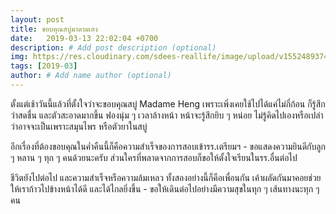 ```yaml
---
layout: post
title: ขอบคุณสบู่มาดามเฮง
date:   2019-03-13 22:02:04 +0700
description: # Add post description (optional)
img: https://res.cloudinary.com/sdees-reallife/image/upload/v1552489374/IMG_20190312_201714304.jpg # Add image post (optional)
tags: [2019-03]
author: # Add name author (optional)
---
```

ตั้งแต่เช้าวันนี้แล้วที่ตั้งใจว่าจะขอบคุณสบู่ Madame Heng เพราะเพิ่งเคยใช้ไปได้แค่ไม่กี่ก้อน ก็รู้สึกว่าสดชื่น และตัวสะอาดมากขึ้น ฟองนุ่ม ๆ เวลาล้างหน้า หน้าจะรู้สึกยิบ ๆ หน่อย ไม่รู้คิดไปเองหรือเปล่าว่าอาจจะเป็นเพราะสมุนไพร หรือตัวยาในสบู่

อีกเรื่องที่ต้องขอบคุณในค่ำคืนนี้ก็คือความสำเร็จของการสอบเข้ารร.เตรียมฯ - ขอแสดงความยินดีกับลูก ๆ หลาน ๆ ทุก ๆ คนด้วยนะครับ ส่วนใครที่พลาดจากการสอบก็ขอให้ตั้งใจเรียนในรร.อื่นต่อไป

ชีวิตยังไปต่อไป และความสำเร็จหรือความล้มเหลว ทั้งสองอย่างนี้ก็คือเพื่อนกัน เค้าผลัดกันมาคอยช่วยให้เราก้าวไปข้างหน้าได้ดี และได้ไกลยิ่งขึ้น - ขอให้เดินต่อไปอย่างมีความสุขในทุก ๆ เส้นทางนะทุก ๆ คน

